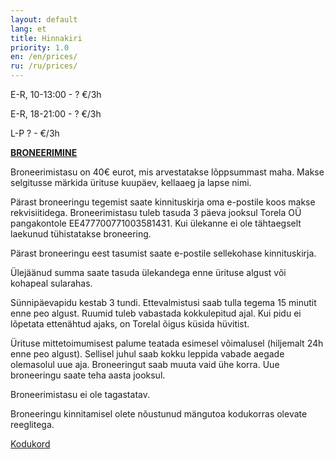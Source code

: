 ```yaml
---
layout: default
lang: et
title: Hinnakiri
priority: 1.0
en: /en/prices/
ru: /ru/prices/
---
```


E-R, 10-13:00 - ? €/3h

E-R, 18-21:00 - ? €/3h

L-P ? - €/3h

<a href="javascript:document.querySelector('.book-now').click()">**BRONEERIMINE**</a>

Broneerimistasu on 40€ eurot, mis arvestatakse lõppsummast maha. Makse selgitusse märkida ürituse kuupäev, kellaaeg ja lapse nimi.

Pärast broneeringu tegemist saate kinnituskirja oma e-postile koos makse rekvisiitidega. 
Broneerimistasu tuleb tasuda 3 päeva jooksul Torela OÜ pangakontole EE477700771003581431. Kui ülekanne ei ole tähtaegselt laekunud tühistatakse broneering.

Pärast broneeringu eest tasumist saate e-postile sellekohase kinnituskirja.

Ülejäänud summa saate tasuda ülekandega enne ürituse algust või kohapeal sularahas.

Sünnipäevapidu kestab 3 tundi. Ettevalmistusi saab tulla tegema 15 minutit enne peo algust. Ruumid tuleb vabastada kokkulepitud ajal. Kui pidu ei lõpetata ettenähtud ajaks, on Torelal õigus küsida hüvitist.

Ürituse mittetoimumisest palume teatada esimesel võimalusel (hiljemalt 24h enne peo algust). Sellisel juhul saab kokku leppida vabade aegade olemasolul uue aja. Broneeringut saab muuta vaid ühe korra. Uue broneeringu saate teha aasta jooksul.

Broneerimistasu ei ole tagastatav.

Broneeringu kinnitamisel olete nõustunud mängutoa kodukorras olevate reeglitega.

[Kodukord](/kodukord/)
